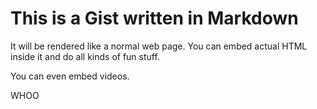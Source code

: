 # This is a Gist written in Markdown

It will be rendered like a normal web page. You can embed actual HTML inside it
and do all kinds of fun stuff.

You can even embed videos.

WHOO